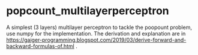 # popcount_multilayerperceptron

A simplest (3 layers) multilayer perceptron to tackle the poopount problem, use numpy for the implementation.
The derivation and explanation are in https://gaiger-programming.blogspot.com/2019/03/derive-forward-and-backward-formulas-of.html .
